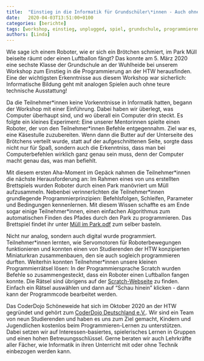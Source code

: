 ```yaml
---
title:  "Einstieg in die Informatik für Grundschüler\*innen - Auch ohne Computer kann man viel lernen!"
date:   2020-04-03T13:51:00+0100
categories: [berichte]
tags: [workshop, einstieg, unplugged, spiel, grundschule, programmieren, scratch, motoren]
authors: [Linda]
---
```

Wie sage ich einem Roboter, wie er sich ein Brötchen schmiert, im Park Müll beiseite räumt oder einen Luftballon fängt?
Das konnte am 5. März 2020 eine sechste Klasse der Grundschule an der Wuhlheide bei unserem Workshop zum Einstieg in die
Programmierung an der HTW herausfinden. Eine der wichtigsten Erkenntnisse aus diesem Workshop war sicherlich:
Informatische Bildung geht mit analogen Spielen auch ohne teure technische Ausstattung!

Da die Teilnehmer\*innen keine Vorkenntnisse in Informatik hatten, begann der Workshop mit einer Einführung.
Dabei haben wir überlegt, was Computer überhaupt sind, und wo überall ein Computer drin steckt.
Es folgte ein kleines Experiment: Eine unserer Mentorinnen spielte einen Roboter, der von den Teilnehmer\*innen
Befehle entgegennahm. Ziel war es, eine Käsestulle zuzubereiten. Wenn dann die Butter auf der Unterseite des Brötchens
verteilt wurde, statt auf der aufgeschnittenen Seite, sorgte dass nicht nur für Spaß, sondern auch die Erkenntniss,
dass man bei Computerbefehlen wirklich ganz genau sein muss, denn der Computer macht genau das, was man befiehlt.

Mit diesem ersten Aha-Moment im Gepäck nahmen die Teilnehmer\*innen die nächste Herausforderung an:
Im Rahmen eines von uns erstellten Brettspiels wurden Roboter durch einen Park manövriert um Müll aufzusammeln.
Nebenbei verinnerlichten die Teilnehmer\*innen grundlegende Programmierprinzipien: Befehlsfolgen, Schleifen,
Parameter und Bedingungen kennenlernen. Mit diesem Wissen schaffte es am Ende sogar einige Teilnehmer\*innen,
einen einfachen Algorithmus zum automatischen Finden des Pfades durch den Park zu programmieren.
Das Brettspiel findet ihr unter [Müll im Park.pdf](https://coderdojo-schoeneweide.github.io/docs/M%C3%BCll%20im%20Park.pdf)
zum selber basteln.

Nicht nur analog, sondern auch digital wurde programmiert. Teilnehmer\*innen lernten, wie Servomotoren für
Roboterbewegungen funktionieren und konnten einen von Studierenden der HTW konzipierten Miniaturkran zusammenbauen,
den sie auch sogleich programmieren durften. Weiterhin konnten Teilnehmer\*innen unsere kleinen Programmierrätsel lösen:
In der Programmiersprache Scratch wurden Befehle so zusammengesteckt, dass ein Roboter einen Luftballon fangen konnte.
Die Rätsel sind übrigens auf der [Scratch-Webseite](https://scratch.mit.edu/studios/25883413/) zu finden. Einfach ein Rätsel auswählen und
dann auf “Schau hinein” klicken - dann kann der Programmcode bearbeitet werden.

Das CoderDojo Schöneweide hat sich im Oktober 2020 an der HTW gegründet und gehört zum [CoderDojo Deutschland e.V.](https://coderdojo-deutschland.de/).
Wir sind ein Team von neun Studierenden und haben es uns zum Ziel gemacht, Kindern und Jugendlichen kostenlos beim
Programmieren-Lernen zu unterstützen. Dabei setzen wir auf Interessen-basiertes, spielerisches Lernen in Gruppen
und einen hohen Betreuungsschlüssel. Gerne beraten wir auch Lehrkräfte aller Fächer, wie Informatik in ihren
Unterricht mit oder ohne Technik einbezogen werden kann.
